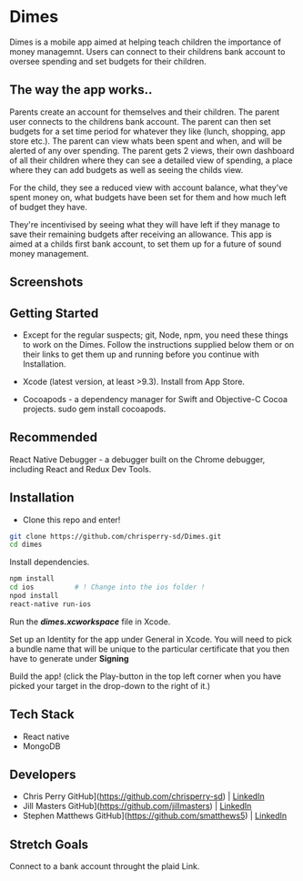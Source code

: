 # Dimes


Dimes is a mobile app aimed at helping teach children the importance of money managemnt. Users can connect to their childrens bank account to oversee spending and set budgets for their children.

## The way the app works..

Parents create an account for themselves and their children. The parent user connects to the childrens bank account. The parent can then set budgets for a set time period for whatever they like (lunch, shopping, app store etc.). The parent can view whats been spent and when, and will be alerted of any over spending.
The parent gets 2 views, their own dashboard of all their children where they can see a detailed view of spending, a place where they can add budgets as well as seeing the childs view.

For the child, they see a reduced view with account balance, what they've spent money on, what budgets have been set for them and how much left of budget they have.

They're incentivised by seeing what they will have left if they manage to save their remaining budgets after receiving an allowance. This app is aimed at a childs first bank account, to set them up for a future of sound money management.

## Screenshots

## Getting Started 

* Except for the regular suspects; git, Node, npm, you need these things to work on the Dimes. Follow the instructions supplied below them or on their links to get them up and running before you continue with Installation.

* Xcode (latest version, at least >9.3). Install from App Store.
* Cocoapods - a dependency manager for Swift and Objective-C Cocoa projects. sudo gem install cocoapods.

## Recommended 

React Native Debugger - a debugger built on the Chrome debugger, including React and Redux Dev Tools.

## Installation

* Clone this repo and enter!
```bash
git clone https://github.com/chrisperry-sd/Dimes.git
cd dimes
```
Install dependencies.
```bash
npm install
cd ios			# ! Change into the ios folder !
npod install
react-native run-ios
```
Run the **_dimes.xcworkspace_** file in Xcode.

Set up an Identity for the app under General in Xcode. You will need to pick a bundle name that will be unique to the particular certificate that you then have to generate under **Signing**

Build the app! (click the Play-button in the top left corner when you have picked your target in the drop-down to the right of it.)

## Tech Stack

* React native
* MongoDB

## Developers

* Chris Perry GitHub](https://github.com/chrisperry-sd) | [LinkedIn](https://www.linkedin.com/in/chrisdperry-sd/)
* Jill Masters GitHub](https://github.com/jillmasters) | [LinkedIn](https://www.linkedin.com/in/jillianchuahmasters/)
* Stephen Matthews GitHub](https://github.com/smatthews5) | [LinkedIn](https://www.linkedin.com/in/stephen-matthews5/)

## Stretch Goals

Connect to a bank account throught the plaid Link.
